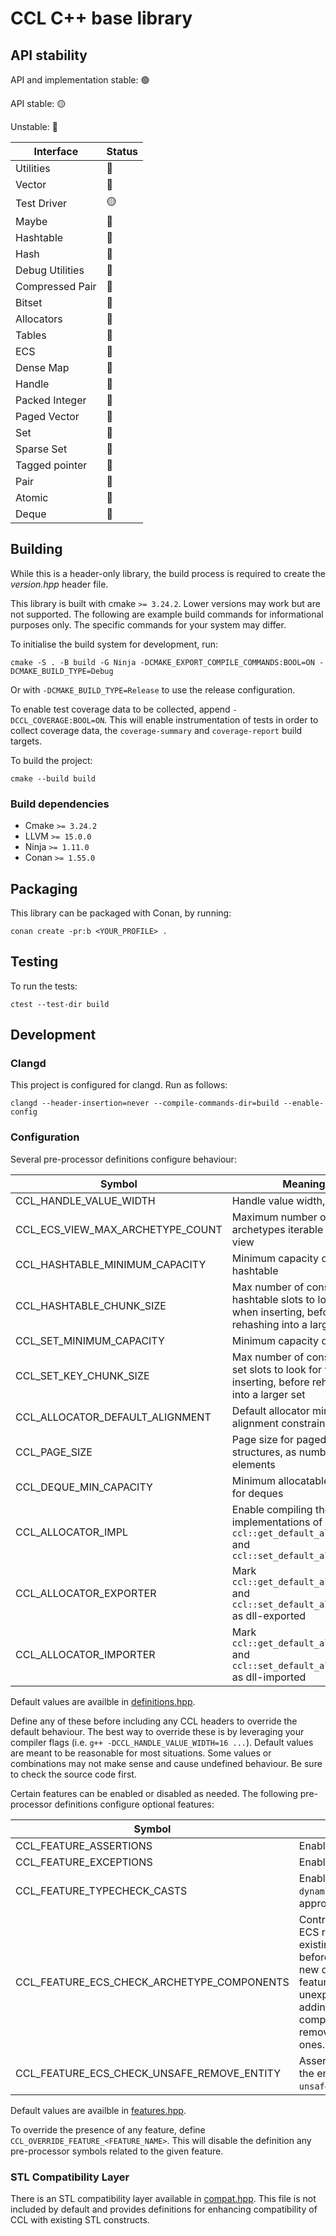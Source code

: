 # CCL C++ base library

## API stability

API and implementation stable: 🟢

API stable: 🟡

Unstable: 🔴

|Interface|Status
|-|-
|Utilities|🔴
|Vector|🔴
|Test Driver|🟡
|Maybe|🔴
|Hashtable|🔴
|Hash|🔴
|Debug Utilities|🔴
|Compressed Pair|🔴
|Bitset|🔴
|Allocators|🔴
|Tables|🔴
|ECS|🔴
|Dense Map|🔴
|Handle|🔴
|Packed Integer|🔴
|Paged Vector|🔴
|Set|🔴
|Sparse Set|🔴
|Tagged pointer|🔴
|Pair|🔴
|Atomic|🔴
|Deque|🔴

## Building

While this is a header-only library, the build process is required to create the *version.hpp* header
file.

This library is built with cmake `>= 3.24.2`. Lower versions may work but are not supported. The following are example build commands for informational purposes only. The specific commands for your system may differ.

To initialise the build system for development, run:

```
cmake -S . -B build -G Ninja -DCMAKE_EXPORT_COMPILE_COMMANDS:BOOL=ON -DCMAKE_BUILD_TYPE=Debug
```

Or with `-DCMAKE_BUILD_TYPE=Release` to use the release configuration.

To enable test coverage data to be collected, append `-DCCL_COVERAGE:BOOL=ON`. This will enable instrumentation of tests in order to collect coverage data, the `coverage-summary` and `coverage-report` build targets.

To build the project:

```
cmake --build build
```

### Build dependencies

* Cmake `>= 3.24.2`
* LLVM `>= 15.0.0`
* Ninja `>= 1.11.0`
* Conan `>= 1.55.0`

## Packaging

This library can be packaged with Conan, by running:

```
conan create -pr:b <YOUR_PROFILE> .
```

## Testing

To run the tests:

```
ctest --test-dir build
```

## Development

### Clangd

This project is configured for clangd. Run as follows:

```
clangd --header-insertion=never --compile-commands-dir=build --enable-config
```

### Configuration

Several pre-processor definitions configure behaviour:

|Symbol|Meaning
|-|-
|CCL_HANDLE_VALUE_WIDTH|Handle value width, in bits
|CCL_ECS_VIEW_MAX_ARCHETYPE_COUNT|Maximum number of archetypes iterable from a view
|CCL_HASHTABLE_MINIMUM_CAPACITY|Minimum capacity of a hashtable
|CCL_HASHTABLE_CHUNK_SIZE|Max number of consecutive hashtable slots to look for when inserting, before rehashing into a larger table
|CCL_SET_MINIMUM_CAPACITY|Minimum capacity of a set
|CCL_SET_KEY_CHUNK_SIZE|Max number of consecutive set slots to look for when inserting, before rehashing into a larger set
|CCL_ALLOCATOR_DEFAULT_ALIGNMENT|Default allocator minimum alignment constraint
|CCL_PAGE_SIZE|Page size for paged data structures, as number of elements
|CCL_DEQUE_MIN_CAPACITY|Minimum allocatable capacity for deques
|CCL_ALLOCATOR_IMPL|Enable compiling the default implementations of `ccl::get_default_allocator()` and `ccl::set_default_allocator()`
|CCL_ALLOCATOR_EXPORTER|Mark `ccl::get_default_allocator()` and `ccl::set_default_allocator()` as dll-exported
|CCL_ALLOCATOR_IMPORTER|Mark `ccl::get_default_allocator()` and `ccl::set_default_allocator()` as dll-imported

Default values are availble in [definitions.hpp](include/ccl/definitions.hpp).

Define any of these before including any CCL headers to override the default behaviour. The best
way to override these is by leveraging your compiler flags (i.e. `g++ -DCCL_HANDLE_VALUE_WIDTH=16 ...`). Default values are meant to be reasonable for most situations. Some values or combinations
may not make sense and cause undefined behaviour. Be sure to check the source code first.

Certain features can be enabled or disabled as needed. The following pre-processor definitions configure optional features:

|Symbol|Meaning
|-|-
|CCL_FEATURE_ASSERTIONS|Enable assertions
|CCL_FEATURE_EXCEPTIONS|Enable exceptions
|CCL_FEATURE_TYPECHECK_CASTS|Enable use of `dynamic_cast` where appropriate
|CCL_FEATURE_ECS_CHECK_ARCHETYPE_COMPONENTS|Control whether the ECS registry checks for existing components before adding/removing new ones. Disabling this feature may yield unexpected results if adding already existing components or removing non-existent ones.
|CCL_FEATURE_ECS_CHECK_UNSAFE_REMOVE_ENTITY|Assert the presence of the entity when calling `unsafe_remove_entity()`.

Default values are availble in [features.hpp](include/ccl/features.hpp).

To override the presence of any feature, define `CCL_OVERRIDE_FEATURE_<FEATURE_NAME>`. This will disable the definition any pre-processor symbols related to the given feature.

### STL Compatibility Layer

There is an STL compatibility layer available in [compat.hpp](include/ccl/compat.hpp). This file is not included by default and provides definitions for enhancing compatibility of CCL with existing STL constructs.
